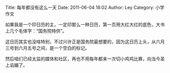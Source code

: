 Title: 每年都没有这么一天
Date: 2011-06-04 18:02
Author: Ley
Category: 小学作文

如果我是一个印日历的主，一定印那么一种日历，第一页用大红大红的底色，大书上几个毛体字：“国务院特供”。

这日历其实也没啥特别，不过兴许正是国务院最想要的，因为这日历上头，从六月三号到六月五号之间，是一个空白的标记。

然后咱们已经太监的媒体和社区，再也不用每年都来一次切小鸡鸡比赛，向当今圣上谄媚了。
